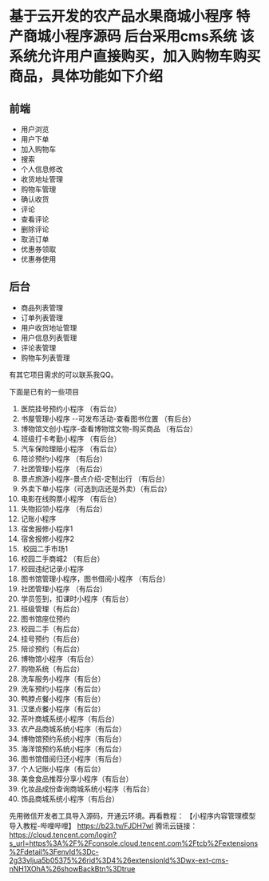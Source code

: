 # 基于云开发的农产品水果商城小程序 特产商城小程序源码 后台采用cms系统 该系统允许用户直接购买，加入购物车购买商品，具体功能如下介绍

## 前端

- 用户浏览
- 用户下单
- 加入购物车
- 搜索
- 个人信息修改
- 收货地址管理
- 购物车管理
- 确认收货
- 评论
- 查看评论
- 删除评论
- 取消订单
- 优惠券领取
- 优惠券使用

## 后台

- 商品列表管理
- 订单列表管理
- 用户收货地址管理
- 用户信息列表管理
- 评论表管理
- 购物车列表管理

有其它项目需求的可以联系我QQ。

下面是已有的一些项目
1. 医院挂号预约小程序 （有后台）
2. 书屋管理小程序 --可发布活动-查看图书位置 （有后台）
3. 博物馆文创小程序-查看博物馆文物-购买商品 （有后台）
4. 班级打卡考勤小程序 （有后台）
5. 汽车保险理赔小程序 （有后台）
6. 陪诊预约小程序 （有后台）
7. 社团管理小程序 （有后台）
8. 景点旅游小程序-景点介绍-定制出行 （有后台）
9. 外卖下单小程序（可选到店还是外卖）（有后台）
10. 电影在线购票小程序 （有后台）
11. 失物招领小程序 （有后台）
12. 记账小程序
13. 宿舍报修小程序1
14. 宿舍报修小程序2
15.  校园二手市场1
16. 校园二手商城2 （有后台）
17. 校园违纪记录小程序
18. 图书馆管理小程序，图书借阅小程序 （有后台）
19. 社团管理小程序 （有后台）
20. 学员签到，扣课时小程序（有后台）
21. 班级管理（有后台）
22. 图书馆座位预约
23. 校园二手（有后台）
24. 挂号预约（有后台）
25. 陪诊预约（有后台）
26. 博物馆小程序（有后台）
27. 购物系统（有后台）
28. 洗车服务小程序（有后台）
29. 洗车预约小程序（有后台）
30. 鸭脖点餐小程序（有后台）
31. 汉堡点餐小程序（有后台）
32. 茶叶商城系统小程序（有后台）
33. 农产品商城系统小程序（有后台）
34. 博物馆预约系统小程序（有后台）
35. 海洋馆预约系统小程序（有后台）
36. 图书馆借阅归还小程序（有后台）
37. 个人记账小程序（有后台）
38. 美食食品推荐分享小程序（有后台）
39. 化妆品成份查询商城系统小程序（有后台）
40. 饰品商城系统小程序（有后台）

先用微信开发者工具导入源码，开通云环境。再看教程：
【小程序内容管理模型导入教程-哔哩哔哩】 
https://b23.tv/FJDH7wl
腾讯云链接：https://cloud.tencent.com/login?s_url=https%3A%2F%2Fconsole.cloud.tencent.com%2Ftcb%2Fextensions%2Fdetail%3FenvId%3Dc-2g33vljua5b05375%26rid%3D4%26extensionId%3Dwx-ext-cms-nNH1XOhA%26showBackBtn%3Dtrue

